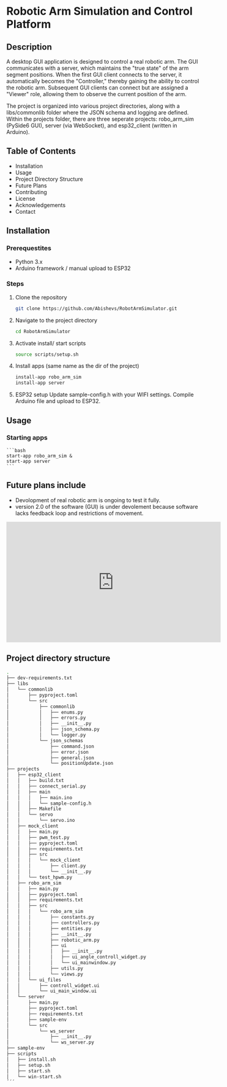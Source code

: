 # Robotic Arm Simulation and Control Platform

## Description
A desktop GUI application is designed to control a real robotic arm.
The GUI communicates with a server, which maintains the "true state" of the arm
segment positions. When the first GUI client connects to the server, it
automatically becomes the "Controller," thereby gaining the ability to control
the robotic arm. Subsequent GUI clients can connect but are assigned a "Viewer"
role, allowing them to observe the current position of the arm.

The project is organized into various project directories, along with a
libs/commonlib folder where the JSON schema and logging are defined. Within the
projects folder, there are three seperate projects: robo_arm_sim (PySide6
GUI), server (via WebSocket), and esp32_client (written in Arduino).

## Table of Contents
- Installation
- Usage
- Project Directory Structure
- Future Plans
- Contributing
- License
- Acknowledgements
- Contact

## Installation
### Prerequestites
- Python 3.x
- Arduino framework / manual upload to ESP32

### Steps
1. Clone the repository
    ```bash
    git clone https://github.com/Abishevs/RobotArmSimulator.git 
    ```
2. Navigate to the project directory
    ```bash
    cd RobotArmSimulator 
    ```
3. Activate install/ start scripts
    ```bash
    source scripts/setup.sh
    ```

4. Install apps (same name as the dir of the project)
    ```bash
    install-app robo_arm_sim
    install-app server
    ```

5. ESP32 setup 
Update sample-config.h with your WIFI settings.
Compile Arduino file and upload to ESP32.

## Usage
### Starting apps
    ```bash
    start-app robo_arm_sim &
    start-app server
    ```


## Future plans include
- Devolopment of real robotic arm is ongoing to test it fully.
- version 2.0 of the software (GUI) is under devolement because
 software lacks feedback loop and restrictions of movement.

<iframe  width="560" height="315" src="https://www.youtube.com/embed/qluetKPBPwk?si=8fZOAtvAbCLjRqGj" title="YouTube video player" frameborder="0" allow="accelerometer; autoplay; clipboard-write; encrypted-media; gyroscope; picture-in-picture; web-share" referrerpolicy="strict-origin-when-cross-origin" allowfullscreen></iframe>


## Project directory structure
```bash
.
├── dev-requirements.txt
├── libs
│   └── commonlib
│       ├── pyproject.toml
│       └── src
│           ├── commonlib
│           │   ├── enums.py
│           │   ├── errors.py
│           │   ├── __init__.py
│           │   ├── json_schema.py
│           │   └── logger.py
│           └── json_schemas
│               ├── command.json
│               ├── error.json
│               ├── general.json
│               └── positionUpdate.json
├── projects
│   ├── esp32_client
│   │   ├── build.txt
│   │   ├── connect_serial.py
│   │   ├── main
│   │   │   ├── main.ino
│   │   │   └── sample-config.h
│   │   ├── Makefile
│   │   └── servo
│   │       └── servo.ino
│   ├── mock_client
│   │   ├── main.py
│   │   ├── pwm_test.py
│   │   ├── pyproject.toml
│   │   ├── requirements.txt
│   │   ├── src
│   │   │   └── mock_client
│   │   │       ├── client.py
│   │   │       └── __init__.py
│   │   └── test_hpwm.py
│   ├── robo_arm_sim
│   │   ├── main.py
│   │   ├── pyproject.toml
│   │   ├── requirements.txt
│   │   ├── src
│   │   │   └── robo_arm_sim
│   │   │       ├── constants.py
│   │   │       ├── controllers.py
│   │   │       ├── entities.py
│   │   │       ├── __init__.py
│   │   │       ├── robotic_arm.py
│   │   │       ├── ui
│   │   │       │   ├── __init__.py
│   │   │       │   ├── ui_angle_controll_widget.py
│   │   │       │   └── ui_mainwindow.py
│   │   │       ├── utils.py
│   │   │       └── views.py
│   │   └── ui_files
│   │       ├── controll_widget.ui
│   │       └── ui_main_window.ui
│   └── server
│       ├── main.py
│       ├── pyproject.toml
│       ├── requirements.txt
│       ├── sample-env
│       └── src
│           └── ws_server
│               ├── __init__.py
│               └── ws_server.py
├── sample-env
├── scripts
│   ├── install.sh
│   ├── setup.sh
│   ├── start.sh
│   └── win-start.sh
´´´

